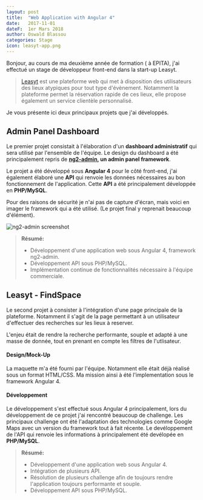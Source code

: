 ```yaml
---
layout: post
title:  "Web Application with Angular 4"
date:   2017-11-01
dateF:  1er Mars 2018
author: Oswald Blassou
categories: Stage
icon: leasyt-app.png
---
```



Bonjour, au cours de ma deuxième année de formation ( à EPITA), j'ai effectué un stage de développeur front-end dans la start-up Leasyt.

> [Leasyt](https://www.leasyt.com/index.html) est une plateforme web qui met à disposition des utilisateurs des lieux atypiques pour tout type d'évènement. Notamment la plateforme permet la réservation rapide de ces lieux, elle propose également un service clientèle personnalisé.

Je vous présente ici deux principaux projets que j'ai développés.

Admin Panel Dashboard
-------------
Le premier projet consistait à l'élaboration d'un **dashboard administratif** qui sera utilisé par l'ensemble de l'équipe.
 Le design du dashboard a été principalement repris de **[ng2-admin](http://akveo.com/ng2-admin/#/pages/dashboard), un admin panel framework**.

Le projet a été développé sous **Angular 4** pour le côté front-end, j'ai également élaboré une **API** qui renvoie les données  nécessaires au bon fonctionnement de l'application. Cette **API** a été principalement développée en **PHP/MySQL**.

Pour des raisons de sécurité je n'ai pas de capture d'écran, mais voici en imager le framework qui a été utilisé. (Le projet final y reprenait beaucoup d'élément).

 ![ng2-admin screenshot](https://camo.githubusercontent.com/2dc499a9333ca5534cba0593956e68d43c7f3f92/687474703a2f2f692e696d6775722e636f6d2f514b39417a486a2e6a7067)

> **Résumé:**
>
> - Développement d'une application web sous Angular 4, framework ng2-admin.
> - Développement API sous PHP/MySQL.
> - Implémentation continue de fonctionnalités nécessaire à l'équipe commerciale.


Leasyt - FindSpace
------------------------------

Le second projet à consister à l'intégration d'une page principale de la plateforme.
Notamment il s'agit de la page permettant à un utilisateur d'effectuer des recherches sur les lieux à reserver.

L'enjeu était de rendre la recherche performante, souple et adapté à une masse de donnée, tout en prenant en compte les filtres de l'utlisateur.



#### <i class="fa fa-lightbulb-o"></i>  **Design/Mock-Up**

La maquette m'a été fourni par l'équipe. Notamment elle était déjà réalisé sous un format HTML/CSS. Ma mission ainsi à été l'implementation sous le framework Angular 4.

#### <i class="fa fa-terminal"></i>  **Développement**

Le développement s'est effectué sous Angular 4 principalement, lors du développement de ce projet j'ai rencontré beaucoup de challenge.
Les principaux challenge ont été l'adaptation des technologies comme Google Maps avec un version du framework tout à fait récente.
Le devéloppement de l'API qui renvoie les informations à principalement été devélopée en **PHP/MySQL**.

> **Résumé:**
> - Développement d'une application web sous Angular 4.
> - Intégration de plusieurs API.
> - Résolution de plusieurs challenge afin de toujours rendre l'application toujours performante et souple.
> - Développement API sous PHP/MySQL.
